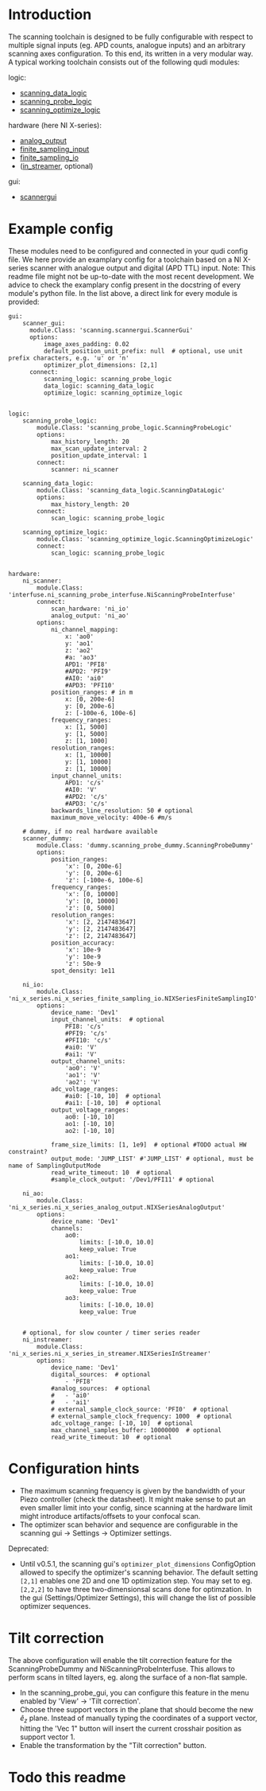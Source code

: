 # Introduction

The scanning toolchain is designed to be fully configurable with respect to multiple signal inputs (eg. APD counts, analogue inputs) and an arbitrary scanning axes configuration.
To this end, its written in a very modular way.
A typical working toolchain consists out of the following qudi modules:

logic:
- [scanning_data_logic](https://github.com/Ulm-IQO/qudi-iqo-modules/blob/main/src/qudi/logic/scanning_data_logic.py#L50)
- [scanning_probe_logic](https://github.com/Ulm-IQO/qudi-iqo-modules/blob/main/src/qudi/logic/scanning_probe_logic.py#L33)
- [scanning_optimize_logic](https://github.com/Ulm-IQO/qudi-iqo-modules/blob/main/src/qudi/logic/scanning_optimize_logic.py#L33)

hardware (here NI X-series):
- [analog_output](https://github.com/Ulm-IQO/qudi-iqo-modules/blob/main/src/qudi/hardware/ni_x_series/ni_x_series_analog_output.py#L39)
- [finite_sampling_input](https://github.com/Ulm-IQO/qudi-iqo-modules/blob/main/src/qudi/hardware/ni_x_series/ni_x_series_finite_sampling_input.py#L46)
- [finite_sampling_io](https://github.com/Ulm-IQO/qudi-iqo-modules/blob/main/src/qudi/hardware/ni_x_series/ni_x_series_finite_sampling_io.py#L50)
- ([in_streamer](https://github.com/Ulm-IQO/qudi-iqo-modules/blob/main/src/qudi/hardware/ni_x_series/ni_x_series_in_streamer.py#L45), optional)

gui:
- [scannergui](https://github.com/Ulm-IQO/qudi-iqo-modules/blob/main/src/qudi/gui/scanning/scannergui.py#L83)

# Example config

These modules need to be configured and connected in your qudi config file.
We here provide an examplary config for a toolchain based on a NI X-series scanner with analogue output and digital (APD TTL) input.
Note: This readme file might not be up-to-date with the most recent development. We advice to check the examplary config present in the 
docstring of every module's python file. In the list above, a direct link for every module is provided:


    gui:
        scanner_gui:
          module.Class: 'scanning.scannergui.ScannerGui'
          options:  
              image_axes_padding: 0.02
              default_position_unit_prefix: null  # optional, use unit prefix characters, e.g. 'u' or 'n'
              optimizer_plot_dimensions: [2,1]
          connect:
              scanning_logic: scanning_probe_logic
              data_logic: scanning_data_logic
              optimize_logic: scanning_optimize_logic
    
    
    logic:
        scanning_probe_logic:
            module.Class: 'scanning_probe_logic.ScanningProbeLogic'
            options:  
                max_history_length: 20
                max_scan_update_interval: 2
                position_update_interval: 1
            connect:
                scanner: ni_scanner

        scanning_data_logic:
            module.Class: 'scanning_data_logic.ScanningDataLogic'
            options:  
                max_history_length: 20
            connect:
                scan_logic: scanning_probe_logic

        scanning_optimize_logic:
            module.Class: 'scanning_optimize_logic.ScanningOptimizeLogic'
            connect:
                scan_logic: scanning_probe_logic

    
    hardware:
        ni_scanner:
            module.Class: 'interfuse.ni_scanning_probe_interfuse.NiScanningProbeInterfuse'
            connect:
                scan_hardware: 'ni_io'
                analog_output: 'ni_ao'
            options:  
                ni_channel_mapping:
                    x: 'ao0'
                    y: 'ao1'
                    z: 'ao2'
                    #a: 'ao3'
                    APD1: 'PFI8'
                    #APD2: 'PFI9'
                    #AI0: 'ai0'
                    #APD3: 'PFI10'
                position_ranges: # in m
                    x: [0, 200e-6]
                    y: [0, 200e-6]
                    z: [-100e-6, 100e-6]
                frequency_ranges:
                    x: [1, 5000]
                    y: [1, 5000]
                    z: [1, 1000]
                resolution_ranges:
                    x: [1, 10000]
                    y: [1, 10000]
                    z: [1, 10000]
                input_channel_units:
                    APD1: 'c/s'
                    #AI0: 'V'
                    #APD2: 'c/s'
                    #APD3: 'c/s'
                backwards_line_resolution: 50 # optional
                maximum_move_velocity: 400e-6 #m/s
        
        # dummy, if no real hardware available
        scanner_dummy:
            module.Class: 'dummy.scanning_probe_dummy.ScanningProbeDummy'
            options:
                position_ranges:
                    'x': [0, 200e-6]
                    'y': [0, 200e-6]
                    'z': [-100e-6, 100e-6]
                frequency_ranges:
                    'x': [0, 10000]
                    'y': [0, 10000]
                    'z': [0, 5000]
                resolution_ranges:
                    'x': [2, 2147483647]
                    'y': [2, 2147483647]
                    'z': [2, 2147483647]
                position_accuracy:
                    'x': 10e-9
                    'y': 10e-9
                    'z': 50e-9
                spot_density: 1e11
        
        ni_io:
            module.Class: 'ni_x_series.ni_x_series_finite_sampling_io.NIXSeriesFiniteSamplingIO'
            options:
                device_name: 'Dev1'
                input_channel_units:  # optional
                    PFI8: 'c/s'
                    #PFI9: 'c/s'
                    #PFI10: 'c/s'
                    #ai0: 'V'
                    #ai1: 'V'
                output_channel_units:
                    'ao0': 'V'
                    'ao1': 'V'
                    'ao2': 'V'
                adc_voltage_ranges:
                    #ai0: [-10, 10]  # optional
                    #ai1: [-10, 10]  # optional
                output_voltage_ranges:
                    ao0: [-10, 10]
                    ao1: [-10, 10]
                    ao2: [-10, 10]

                frame_size_limits: [1, 1e9]  # optional #TODO actual HW constraint?
                output_mode: 'JUMP_LIST' #'JUMP_LIST' # optional, must be name of SamplingOutputMode
                read_write_timeout: 10  # optional
                #sample_clock_output: '/Dev1/PFI11' # optional

        ni_ao:
            module.Class: 'ni_x_series.ni_x_series_analog_output.NIXSeriesAnalogOutput'
            options:
                device_name: 'Dev1'
                channels:
                    ao0:
                        limits: [-10.0, 10.0]
                        keep_value: True
                    ao1:
                        limits: [-10.0, 10.0]
                        keep_value: True
                    ao2:
                        limits: [-10.0, 10.0]
                        keep_value: True
                    ao3:
                        limits: [-10.0, 10.0]
                        keep_value: True

        
        # optional, for slow counter / timer series reader
        ni_instreamer:
            module.Class: 'ni_x_series.ni_x_series_in_streamer.NIXSeriesInStreamer'
            options:
                device_name: 'Dev1'
                digital_sources:  # optional
                    - 'PFI8'
                #analog_sources:  # optional
                #   - 'ai0'
                #   - 'ai1'
                # external_sample_clock_source: 'PFI0'  # optional
                # external_sample_clock_frequency: 1000  # optional
                adc_voltage_range: [-10, 10]  # optional
                max_channel_samples_buffer: 10000000  # optional
                read_write_timeout: 10  # optional

# Configuration hints
- The maximum scanning frequency is given by the bandwidth of your Piezo controller (check the datasheet). It might make sense to put an even smaller limit into your config, since scanning at the hardware limit might introduce artifacts/offsets to your confocal scan.
- The optimizer scan behavior and sequence are configurable in the scanning gui -> Settings -> Optimizer settings.

Deprecated:
- Until v0.5.1, the scanning gui's `optimizer_plot_dimensions` ConfigOption allowed to specify the optimizer's scanning behavior. The default setting `[2,1]` enables one 2D and one 1D optimization step. You may set to eg. `[2,2,2]` to have three two-dimensionsal scans done for optimzation. In the gui (Settings/Optimizer Settings), this will change the list of possible optimizer sequences.  

# Tilt correction

The above configuration will enable the tilt correction feature for the ScanningProbeDummy and NiScanningProbeInterfuse.
This allows to perform scans in tilted layers, eg. along the surface of a non-flat sample. 
- In the scanning_probe_gui, you can configure this feature in the menu enabled by 'View' -> 'Tilt correction'.
- Choose three support vectors in the plane that should become the new $\hat{e}_z$ plane.
  Instead of manually typing the coordinates of a support vector, hitting the 'Vec 1" button will
  insert the current crosshair position as support vector 1. 
- Enable the transformation by the "Tilt correction" button.

# Todo this readme
